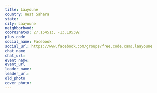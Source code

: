 ```yaml
---
title: Laayoune
country: West Sahara
state: 
city: Laayoune
neighborhood: 
coordinates: 27.154512, -13.195392
plus_code:
social_name: Facebook
social_url: https://www.facebook.com/groups/free.code.camp.laayoune
chat_name:
chat_url:
event_name:
event_url:
leader_name:
leader_url:
old_photo: 
cover_photo:
---
```

